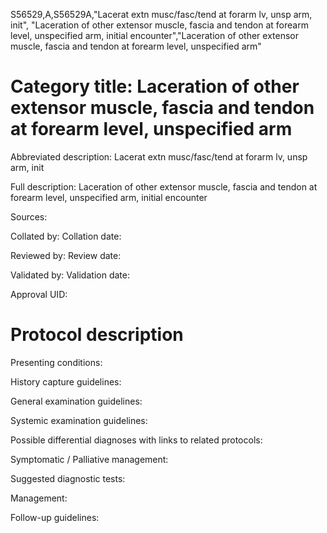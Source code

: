 S56529,A,S56529A,"Lacerat extn musc/fasc/tend at forarm lv, unsp arm, init", "Laceration of other extensor muscle, fascia and tendon at forearm level, unspecified arm, initial encounter","Laceration of other extensor muscle, fascia and tendon at forearm level, unspecified arm"
# Category title: Laceration of other extensor muscle, fascia and tendon at forearm level, unspecified arm

Abbreviated description: Lacerat extn musc/fasc/tend at forarm lv, unsp arm, init

Full description: Laceration of other extensor muscle, fascia and tendon at forearm level, unspecified arm, initial encounter

Sources:

Collated by:
Collation date:

Reviewed by:
Review date:

Validated by:
Validation date:

Approval UID:

# Protocol description

Presenting conditions:

History capture guidelines:

General examination guidelines:

Systemic examination guidelines:

Possible differential diagnoses with links to related protocols:

Symptomatic / Palliative management:

Suggested diagnostic tests:

Management:

Follow-up guidelines:
